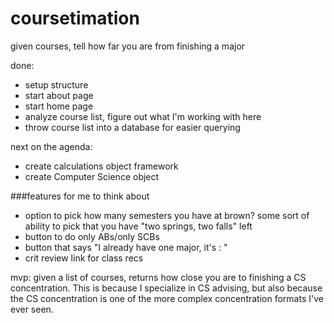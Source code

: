 # coursetimation
given courses, tell how far you are from finishing a major

done: 
- setup structure
- start about page
- start home page
- analyze course list, figure out what I'm working with here
- throw course list into a database for easier querying

next on the agenda:
- create calculations object framework
- create Computer Science object

###features for me to think about
- option to pick how many semesters you have at brown? some sort of ability to pick that you have "two springs, two falls" left
- button to do only ABs/only SCBs
- button that says "I already have one major, it's : "
- crit review link for class recs 

mvp: given a list of courses, returns how close you are to finishing a CS concentration. This is because I specialize in CS advising, but also because the CS concentration is one of the more complex concentration formats I've ever seen. 



